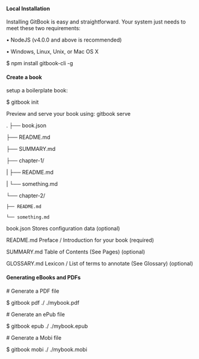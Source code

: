 #### Local Installation
Installing GitBook is easy and straightforward. Your system just needs to meet these two requirements:

• NodeJS (v4.0.0 and above is recommended)

• Windows, Linux, Unix, or Mac OS X

$ npm install gitbook-cli -g

#### Create a book
setup a boilerplate book:

$ gitbook init

Preview and serve your book using:
gitbook serve

.
├── book.json

├── README.md

├── SUMMARY.md

├── chapter-1/

|   ├── README.md

|   └── something.md

└── chapter-2/

    ├── README.md
    
    └── something.md
    

 book.json  Stores configuration data (optional) 
 
 README.md  Preface / Introduction for your book (required) 
 
 SUMMARY.md  Table of Contents (See Pages) (optional) 
 
 GLOSSARY.md  Lexicon / List of terms to annotate (See Glossary) (optional) 
 

#### Generating eBooks and PDFs

\# Generate a PDF file

$ gitbook pdf ./ ./mybook.pdf

\# Generate an ePub file

$ gitbook epub ./ ./mybook.epub

\# Generate a Mobi file

$ gitbook mobi ./ ./mybook.mobi
